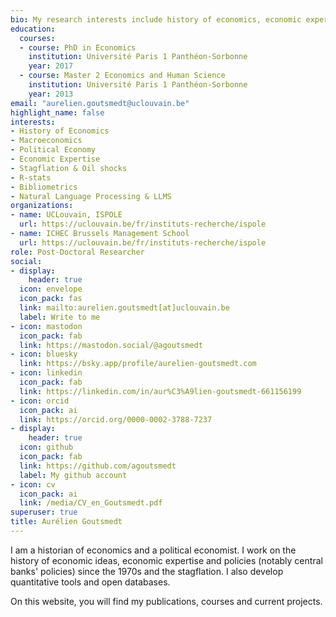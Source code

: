 ```yaml
---
bio: My research interests include history of economics, economic expertise and bibliometrics.
education:
  courses:
  - course: PhD in Economics
    institution: Université Paris 1 Panthéon-Sorbonne
    year: 2017
  - course: Master 2 Economics and Human Science
    institution: Université Paris 1 Panthéon-Sorbonne
    year: 2013
email: "aurelien.goutsmedt@uclouvain.be"
highlight_name: false
interests:
- History of Economics
- Macroeconomics
- Political Economy
- Economic Expertise
- Stagflation & Oil shocks
- R-stats
- Bibliometrics
- Natural Language Processing & LLMS
organizations:
- name: UCLouvain, ISPOLE
  url: https://uclouvain.be/fr/instituts-recherche/ispole
- name: ICHEC Brussels Management School
  url: https://uclouvain.be/fr/instituts-recherche/ispole
role: Post-Doctoral Researcher
social:
- display:
    header: true
  icon: envelope
  icon_pack: fas
  link: mailto:aurelien.goutsmedt[at]uclouvain.be
  label: Write to me
- icon: mastodon
  icon_pack: fab
  link: https://mastodon.social/@agoutsmedt
- icon: bluesky
  link: https://bsky.app/profile/aurelien-goutsmedt.com
- icon: linkedin
  icon_pack: fab
  link: https://linkedin.com/in/aur%C3%A9lien-goutsmedt-661156199
- icon: orcid
  icon_pack: ai
  link: https://orcid.org/0000-0002-3788-7237
- display:
    header: true
  icon: github
  icon_pack: fab
  link: https://github.com/agoutsmedt
  label: My github account
- icon: cv
  icon_pack: ai
  link: /media/CV_en_Goutsmedt.pdf
superuser: true
title: Aurélien Goutsmedt
---
```


I am a historian of economics and a political economist. I work on the history of economic ideas, economic expertise and policies (notably central banks' policies) since the 1970s and the stagflation. I also develop quantitative tools and open databases.

On this website, you will find my publications, courses and current projects. 
